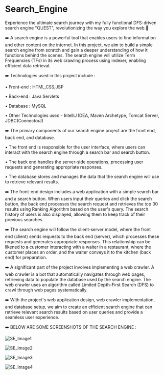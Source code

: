 # Search_Engine
 Experience the ultimate search journey with my fully functional DFS-driven search engine "QUEST", revolutionizing the way you explore the web.🚀

➡️ A search engine is a powerful tool that enables users to find information and other content on the internet. In this project, we aim to build a simple search engine from scratch and gain a deeper understanding of how it functions behind the scenes. The search engine will utilize Term Frequencies (TFs) in its web crawling process using indexer, enabling efficient data retrieval.

➡️ Technologies used in this project include :

• Front-end : HTML,CSS,JSP

• Back-end : Java Servlets

• Database : MySQL

• Other Technologies used - IntelliJ IDEA, Maven Archetype, Tomcat Server, JDBC(ConnectorJ)

➡️ The primary components of our search engine project are the front end, back end, and database. 

• The front end is responsible for the user interface, where users can interact with the search engine through a search bar and search button.

• The back end handles the server-side operations, processing user requests and generating appropriate responses.

• The database stores and manages the data that the search engine will use to retrieve relevant results.

➡️ The front-end design includes a web application with a simple search bar and a search button. When users input their queries and click the search button, the back end processes the search request and retrieves the top 30 results using Ranking Algorithm based on the user's query. The search history of users is also displayed, allowing them to keep track of their previous searches.

➡️ The search engine will follow the client-server model, where the front end (client) sends requests to the back end (server), which processes these requests and generates appropriate responses. This relationship can be likened to a customer interacting with a waiter in a restaurant, where the customer places an order, and the waiter conveys it to the kitchen (back end) for preparation.

➡️ A significant part of the project involves implementing a web crawler. A web crawler is a bot that automatically navigates through web pages, retrieving data to populate the database used by the search engine. The web crawler uses an algorithm called Limited Depth-First Search (DFS) to crawl through web pages systematically.

➡️ With the project's web application design, web crawler implementation, and database setup, we aim to create an efficient search engine that can retrieve relevant search results based on user queries and provide a seamless user experience.

➡️ BELOW ARE SOME SCREENSHOTS OF THE SEARCH ENGINE :

![SE_Image1](https://github.com/joydeepsarkar99/Search_Engine/assets/138491246/82f0c9a0-d585-4d89-822c-1d8b41b3fabc)

![SE_Image2](https://github.com/joydeepsarkar99/Search_Engine/assets/138491246/edd5abeb-6615-4653-863b-4db2b7f3d03b)

![SE_Image3](https://github.com/joydeepsarkar99/Search_Engine/assets/138491246/cb0262fe-bd1f-47fb-bc8a-0d0cfa705886)

![SE_Image4](https://github.com/joydeepsarkar99/Search_Engine/assets/138491246/ba2f177c-1097-4b91-8a6e-b9159e670d70)



